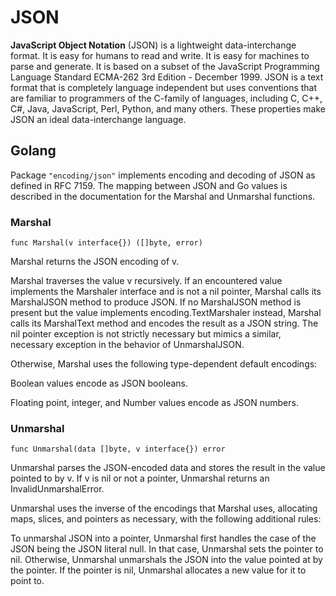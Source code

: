 # JSON

**JavaScript Object Notation** (JSON) is a lightweight data-interchange format. It is easy for humans to read and write. It is easy for machines to parse and generate. It is based on a subset of the JavaScript Programming Language Standard ECMA-262 3rd Edition - December 1999. JSON is a text format that is completely language independent but uses conventions that are familiar to programmers of the C-family of languages, including C, C++, C#, Java, JavaScript, Perl, Python, and many others. These properties make JSON an ideal data-interchange language.

## Golang

Package `"encoding/json"` implements encoding and decoding of JSON as defined in RFC 7159. The mapping between JSON and Go values is described in the documentation for the Marshal and Unmarshal functions. 

###  Marshal

```
func Marshal(v interface{}) ([]byte, error)
```
Marshal returns the JSON encoding of v.

Marshal traverses the value v recursively. If an encountered value implements the Marshaler interface and is not a nil pointer, Marshal calls its MarshalJSON method to produce JSON. If no MarshalJSON method is present but the value implements encoding.TextMarshaler instead, Marshal calls its MarshalText method and encodes the result as a JSON string. The nil pointer exception is not strictly necessary but mimics a similar, necessary exception in the behavior of UnmarshalJSON.

Otherwise, Marshal uses the following type-dependent default encodings:

Boolean values encode as JSON booleans.

Floating point, integer, and Number values encode as JSON numbers.

### Unmarshal

```
func Unmarshal(data []byte, v interface{}) error
```

Unmarshal parses the JSON-encoded data and stores the result in the value pointed to by v. If v is nil or not a pointer, Unmarshal returns an InvalidUnmarshalError.

Unmarshal uses the inverse of the encodings that Marshal uses, allocating maps, slices, and pointers as necessary, with the following additional rules:

To unmarshal JSON into a pointer, Unmarshal first handles the case of the JSON being the JSON literal null. In that case, Unmarshal sets the pointer to nil. Otherwise, Unmarshal unmarshals the JSON into the value pointed at by the pointer. If the pointer is nil, Unmarshal allocates a new value for it to point to.